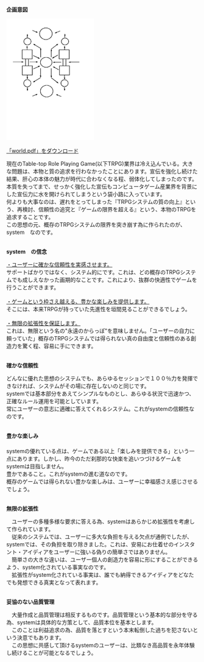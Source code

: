 <p><strong>企画意図</strong></p>

<p><a href="images/world_3.png"><img alt="world" title="world" src="image/world_3.png" width="230" height="320" border="0"  /></a></p>

<p><a href="files/world.pdf">「world.pdf」をダウンロード</a></p>

<p>現在のTable-top Role Playing Game(以下TRPG)業界は冷え込んでいる。大きな問題は、本物と質の追求を行わなかったことにあります。宣伝を強化し続けた結果、肝心の本体の魅力が時代に合わなくなる程、弱体化してしまったのです。本質を失ってまで、せっかく強化した宣伝もコンピュータゲーム産業界を背景にした宣伝力に水を開けられてしまうという袋小路に入っています。<br />
何よりも大事なのは、遅れをとってしまった『TRPGシステムの質の向上』という、再検討、信頼性の追究と『ゲームの限界を超える』という、本物のTRPGを追求することです。<br />
この思想の元、概存のTRPGシステムの限界を突き崩す為に作られたのが、<br />
system　なのです。</p>

<p><br />
<strong>system　の信念</strong></p>

<p><u>・ユーザーに確かな信頼性を実感させます。</u><br />
サポートばかりではなく、システム的にです。これは、どの概存のTRPGシステムでも成しえなかった画期的なことです。これにより、抜群の快適性でゲームを行うことができます。<br /><br />
<u>・ゲームという枠さえ越える、豊かな楽しみを提供します。</u><br />
そこには、本来TRPGが持っていた先進性を垣間見ることができるでしょう。<br /><br />
<u>・無限の拡張性を保証します。</u><br />
これは、無限という名の"永遠のからっぽ"を意味しません。「ユーザーの自力に頼っていた」概存のTRPGシステムでは得られない真の自由度と信頼性のある創造力を驚く程、容易に手にできます。</p>

<p><br />
<strong>確かな信頼性</strong></p>

<p>どんなに優れた思想のシステムでも、あらゆるセッションで１００％力を発揮できなければ、システムがその場に存在しないのと同じです。<br />
systemでは基本部分をあえてシンプルなものとし、あらゆる状況で迅速かつ、正確なルール運用を可能としています。<br />
常にユーザーの意志に適確に答えてくれるシステム。これがsystemの信頼性なのです。</p>

<p><br />
<strong>豊かな楽しみ</strong><br />
　<br />
systemの優れている点は、ゲームである以上「楽しみを提供できる」という一点にあります。しかし、昨今のただ刹那的な快楽を追いつづけるゲームをsystemは目指しません。<br />
豊かであること。これがsystemの進む道なのです。<br />
概存のゲームでは得られない豊かな楽しみは、ユーザーに幸福感さえ感じさせるでしょう。</p>

<p><br />
<strong>無限の拡張性</strong></p>

<p>　ユーザーの多種多様な要求に答える為、systemはあらかじめ拡張性を考慮して作られています。<br />
　従来のシステムでは、ユーザーに多大な負担を与える欠点が通例でしたが、systemでは、その負担を取り除きました。これは、安易にお仕着せのインスタント・アイディアをユーザーに強いる偽りの簡単さではありません。<br />
　簡単さの大きな違いは、ユーザー個人の創造力を容易に形にすることができるよう、system化されている事実なのです。<br />
　拡張性がsystem化されている事実は、誰でも納得できるアイディアをどなたでも発想できる真実となって表れます。</p>

<p><br />
<strong>妥協のない品質管理</strong></p>

<p>　大量作成と品質管理は相反するものです。品質管理という基本的な部分を守る為、systemは具体的な方策として、品質本位を基本とします。<br />
　このことは利益追求の為、品質を落とすという本末転倒した過ちを犯さないという決意でもあります。<br />
　この思想に共感して頂けるsystemのユーザーは、比類なき高品質を永年体験し続けることが可能となるでしょう。</p>

